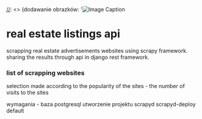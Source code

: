 [//]: <> (Komentarz)
[//]: <> (Tytuł zaczyna się od '# Title', poddytyły mają więcej znaków '## Podtytuł')
[//]: <> (pogrubienie: '**pogrubiony tekst**')
[//]: <> (escape special characters: \#)
[//]: <> (Kod: trzy razy tylda + nazwa języka, enter kod, enter trzy razy tylda '``` python')
[//]: <> (dodawanie obrazków: '![Image Caption](path/to/image)
# real estate listings api

scrapping real estate advertisements websites using scrapy framework.  
sharing the results through api in django rest framework.

### list of scrapping websites

selection made according to the popularity of the sites - the number of visits to the sites



wymagania - baza postgresql
utworzenie projektu scrapyd
scrapyd-deploy default
